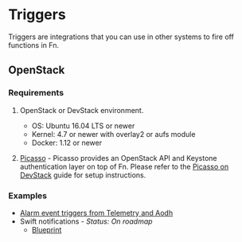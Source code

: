 # Triggers

Triggers are integrations that you can use in other systems to fire off functions in Fn.

## OpenStack

### Requirements

1. OpenStack or DevStack environment.

    * OS: Ubuntu 16.04 LTS or newer
    * Kernel: 4.7 or newer with overlay2 or aufs module
    * Docker: 1.12 or newer

2. [Picasso](https://github.com/openstack/picasso) - Picasso provides an OpenStack API and Keystone authentication layer on top of Fn.
Please refer to the [Picasso on DevStack](https://github.com/openstack/picasso/blob/master/devstack/README.md) guide for setup instructions.

### Examples

* [Alarm event triggers from Telemetry and Aodh](https://github.com/openstack/picasso/blob/master/examples/openstack-alarms/README.md)
* Swift notifications - *Status: On roadmap*
    * [Blueprint](https://blueprints.launchpad.net/picasso/+spec/swift-notifications)